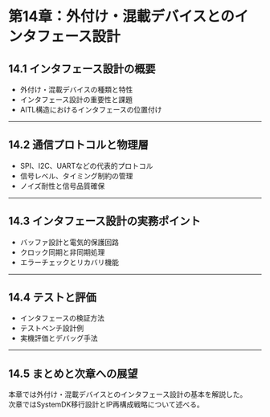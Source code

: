 # 第14章：外付け・混載デバイスとのインタフェース設計

## 14.1 インタフェース設計の概要

- 外付け・混載デバイスの種類と特性  
- インタフェース設計の重要性と課題  
- AITL構造におけるインタフェースの位置付け

---

## 14.2 通信プロトコルと物理層

- SPI、I2C、UARTなどの代表的プロトコル  
- 信号レベル、タイミング制約の管理  
- ノイズ耐性と信号品質確保

---

## 14.3 インタフェース設計の実務ポイント

- バッファ設計と電気的保護回路  
- クロック同期と非同期処理  
- エラーチェックとリカバリ機能

---

## 14.4 テストと評価

- インタフェースの検証方法  
- テストベンチ設計例  
- 実機評価とデバッグ手法

---

## 14.5 まとめと次章への展望

本章では外付け・混載デバイスとのインタフェース設計の基本を解説した。  
次章ではSystemDK移行設計とIP再構成戦略について述べる。
